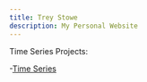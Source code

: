```yaml
---
title: Trey Stowe
description: My Personal Website
---
```


Time Series Projects:

-[Time Series](/timeseries/index.md)


